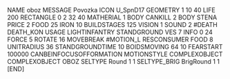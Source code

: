 NAME oboz
MESSAGE Povozka
ICON U_SpnD17
GEOMETRY 1 10 40
LIFE     200
RECTANGLE 0 2 32 40
MATHERIAL 1 BODY
CANKILL   2 BODY STENA
PRICE 2 FOOD 25 IRON 10
BUILDSTAGES 125
VISION 1
SOUND 2 #DEATH DEATH_KON
USAGE LIGHTINFANTRY
STANDGROUND
VES 7
INFO 0 24
FORCE 5
ROTATE 16
MOVEBREAK #MOTION_L
RESCONSUMER FOOD 8
UNITRADIUS 36
STANDGROUNDTIME 10
BOIDSMOVING 64 10
FEARSTART 100000
CANBEINFOCUSOFFORMATION
MOTIONSTYLE COMPLEXOBJECT
COMPLEXOBJECT OBOZ
SELTYPE Round 1 1
SELTYPE_BRIG BrigRound 1 1
[END]
